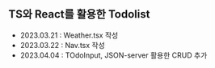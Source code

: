 ## TS와 React를 활용한 Todolist

- 2023.03.21 : Weather.tsx 작성
- 2023.03.22 : Nav.tsx 작성
- 2023.04.04 : TOdoInput, JSON-server 활용한 CRUD 추가
